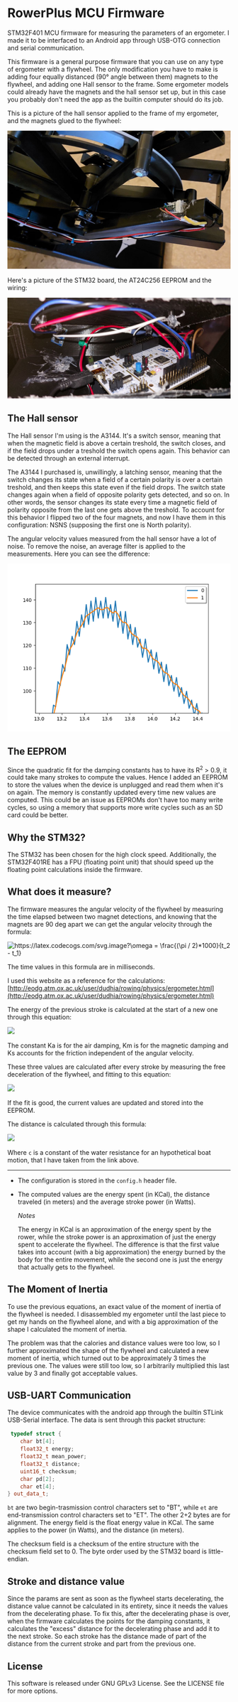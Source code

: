 # RowerPlus MCU Firmware

STM32F401 MCU firmware for measuring the parameters of an ergometer. I made it to be interfaced to an Android app
through USB-OTG connection and serial communication.

This firmware is a general purpose firmware that you can use on any type of ergometer with a flywheel.
The only modification you have to make is adding four equally distanced (90° angle between them) magnets to the flywheel,
and adding one Hall sensor to the frame. Some ergometer models could already have the magnets and the hall sensor set up,
but in this case you probably don't need the app as the builtin computer should do its job.

This is a picture of the hall sensor applied to the frame of my ergometer, and the magnets glued to the flywheel:

<img src="/readme/hall_sensor.jpg" />

Here's a picture of the STM32 board, the AT24C256 EEPROM and the wiring:

<img src="/readme/wiring.jpg" />

## The Hall sensor

The Hall sensor I'm using is the A3144. It's a switch sensor, meaning that when the magnetic field is above a certain
treshold, the switch closes, and if the field drops under a treshold the switch opens again. This behavior can be 
detected through an external interrupt. 

The A3144 I purchased is, unwillingly, a latching sensor, meaning that the switch changes its state when a field 
of a certain polarity is over a certain treshold, and then keeps this state even if the field drops. The switch
state changes again when a field of opposite polarity gets detected, and so on. In other words, the sensor changes its state every time 
a magnetic field of polarity opposite from the last one gets above the treshold. To account for this behavior I
flipped two of the four magnets, and now I have them in this configuration: NSNS (supposing the first one is North polarity).

The angular velocity values measured from the hall sensor have a lot of noise. To remove the noise, an average filter is applied
to the measurements. Here you can see the difference:

<img src="/readme/angular_velocity_zoom.png" />

## The EEPROM

Since the quadratic fit for the damping constants has to have its R<sup>2</sup> > 0.9, it could take many strokes to compute the values.
Hence I added an EEPROM to store the values when the device is unplugged and read them when it's on again.
The memory is constantly updated every time new values are computed. This could be an issue as EEPROMs don't have too many write cycles,
so using a memory that supports more write cycles such as an SD card could be better.

## Why the STM32?

The STM32 has been chosen for the high clock speed. Additionally, the STM32F401RE has a FPU (floating point unit) 
that should speed up the floating point calculations inside the firmware.

## What does it measure?

The firmware measures the angular velocity of the flywheel by measuring the time elapsed between two magnet detections,
and knowing that the magnets are 90 deg apart we can get the angular velocity through the formula:

<img src="https://latex.codecogs.com/svg.image?\omega&space;=&space;\frac{(\pi&space;/&space;2)*1000}{t_2&space;-&space;t_1}" title="https://latex.codecogs.com/svg.image?\omega = \frac{(\pi / 2)*1000}{t_2 - t_1}" />

The time values in this formula are in milliseconds.

I used this website as a reference for the calculations: [http://eodg.atm.ox.ac.uk/user/dudhia/rowing/physics/ergometer.html](http://eodg.atm.ox.ac.uk/user/dudhia/rowing/physics/ergometer.html)

The energy of the previous stroke is calculated at the start of a new one through this equation:

<img src="https://latex.codecogs.com/svg.latex?E%20%3D%20%5Csum_%7Bi%7D%7B%28%5Ctheta_i%20-%20%5Ctheta_%7Bi-1%7D%29%5BI%28%5Cfrac%7B%5Comega_i%20-%20%5Comega_%7Bi-1%7D%7D%7Bt_i%20-%20t_%7Bi-1%7D%7D%29%20&plus;%20K_a%5Comega_i%5E2%20&plus;%20K_m%20%5Comega_i%20&plus;%20K_s%5D%7D" />

The constant Ka is for the air damping, Km is for the magnetic damping and Ks accounts for the friction independent of the angular velocity.

These three values are calculated after every stroke by measuring the free deceleration of the flywheel, and fitting to this equation:

<img src="https://latex.codecogs.com/svg.latex?%5Cfrac%7Bdw%7D%7Bdt%7D%3D%5Cfrac%7BK_a%7D%7BI%7D%5Comega%5E2%26plus%3B%5Cfrac%7BK_m%7D%7BI%7D%5Comega%26plus%3B%5Cfrac%7BK_s%7D%7BI%7D" />

If the fit is good, the current values are updated and stored into the EEPROM.

The distance is calculated through this formula:

<img src="https://latex.codecogs.com/svg.latex?D%20%3D%20%5Csum_%7Bi%7D%7B%28%5Ctheta_i%20-%20%5Ctheta_%7Bi-1%7D%29%5Csqrt%5B3%5D%7B%5Cfrac%7BK_a%7D%7Bc%7D&plus;%5Cfrac%7BK_m%7D%7Bc%5Ccdot%5Comega_i%7D&plus;%5Cfrac%7BK_s%7D%7Bc%5Ccdot%20%5Comega_i%5E2%7D%7D%7D" />

Where `c` is a constant of the water resistance for an hypothetical boat motion, that I have taken from the link above.

---

- The configuration is stored in the `config.h` header file.

- The computed values are the energy spent (in KCal), the distance traveled (in meters) and the average stroke power (in Watts).

	*Notes*
	
	The energy in KCal is an approximation of the energy spent by the rower, while the stroke power is an approximation of just the energy spent
	to accelerate the flywheel. The difference is that the first value takes into account (with a big approximation) the energy burned by the
	body for the entire movement, while the second one is just the energy that actually gets to the flywheel.

## The Moment of Inertia

To use the previous equations, an exact value of the moment of inertia of the flywheel is needed. I disassembled my ergometer until the last piece
to get my hands on the flywheel alone, and with a big approximation of the shape I calculated the moment of inertia. 

The problem was that the calories and distance values were too low, so I further approximated the shape of the flywheel and calculated a new moment of inertia,
which turned out to be approximately 3 times the previous one. The values were still too low, so I arbitrarily multiplied this last value by 3 and finally
got acceptable values.

## USB-UART Communication

The device communicates with the android app through the builtin STLink USB-Serial interface.
The data is sent through this packet structure:

```c++
 typedef struct {
	char bt[4];
	float32_t energy;
	float32_t mean_power;
	float32_t distance;
	uint16_t checksum;
	char pd[2];
	char et[4];
} out_data_t;
```

`bt` are two begin-trasmission control characters set to "BT", while `et` are end-transmission control characters set to "ET". The other 2+2 bytes are for alignment. The energy field is the float energy value in KCal. The same applies to the power (in Watts), and the distance (in meters).

The checksum field is a checksum of the entire structure with the checksum field set to 0. The byte order used by the STM32 board is little-endian.

## Stroke and distance value

Since the params are sent as soon as the flywheel starts decelerating, the distance value cannot be calculated in its entirety, since it needs the values 
from the decelerating phase.
To fix this, after the decelerating phase is over, when the firmware calculates the points for the damping constants, it calculates the "excess"
distance for the decelerating phase and add it to the next stroke. So each stroke has the distance made of part of the distance from the current stroke and part from the previous one.

## License

This software is released under GNU GPLv3 License. See the LICENSE file for more options.
